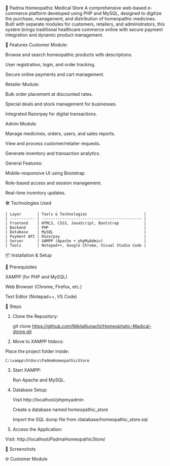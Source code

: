 🌿 Padma Homeopathic Medical Store
A comprehensive web-based e-commerce platform developed using PHP and MySQL, designed to digitize the purchase, management, and distribution of homeopathic medicines. Built with separate modules for customers, retailers, and administrators, this system brings traditional healthcare commerce online with secure payment integration and dynamic product management.

🚀 Features
Customer Module:

Browse and search homeopathic products with descriptions.

User registration, login, and order tracking.

Secure online payments and cart management.

Retailer Module:

Bulk order placement at discounted rates.

Special deals and stock management for businesses.

Integrated Razorpay for digital transactions.

Admin Module:

Manage medicines, orders, users, and sales reports.

View and process customer/retailer requests.

Generate inventory and transaction analytics.

General Features:

Mobile-responsive UI using Bootstrap.

Role-based access and session management.

Real-time inventory updates.


🛠️ Technologies Used

    | Layer       | Tools & Technologies                         |
    | ----------- | -------------------------------------------- |
    | Frontend    | HTML5, CSS3, JavaScript, Bootstrap           |
    | Backend     | PHP                                          |
    | Database    | MySQL                                        |
    | Payment API | Razorpay                                     |
    | Server      | XAMPP (Apache + phpMyAdmin)                  |
    | Tools       | Notepad++, Google Chrome, Visual Studio Code |

📦 Installation & Setup

🧰 Prerequisites

  XAMPP (for PHP and MySQL)
  
  Web Browser (Chrome, Firefox, etc.)
  
  Text Editor (Notepad++, VS Code)

🔧 Steps

  1. Clone the Repository:

       git clone https://github.com/NikitaKunachi/Homeophatic-Madical-strore.git

2. Move to XAMPP htdocs:

  Place the project folder inside:

    C:\xampp\htdocs\PadmaHomeopathicStore
3. Start XAMPP:

    Run Apache and MySQL.

4. Database Setup:
   
    Visit http://localhost/phpmyadmin

    Create a database named homeopathic_store

    Import the SQL dump file from /database/homeopathic_store.sql

5. Access the Application:

  Visit:
      http://localhost/PadmaHomeopathicStore/

📸 Screenshots

🌐 Customer Module



    

     




     
